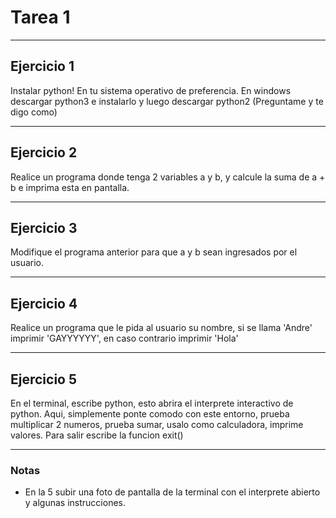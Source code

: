 # Tarea 1

---

## Ejercicio 1

Instalar python! En tu sistema operativo de preferencia.
En windows descargar python3 e instalarlo y luego descargar
python2 (Preguntame y te digo como)


---

## Ejercicio 2

Realice un programa donde tenga 2 variables a y b, y calcule la suma de a + b
e imprima esta en pantalla.

---

## Ejercicio 3

Modifique el programa anterior para que a y b sean ingresados por el usuario.

---

## Ejercicio 4

Realice un programa que le pida al usuario su nombre, si se llama 'Andre'
imprimir 'GAYYYYYY', en caso contrario imprimir 'Hola'

---

## Ejercicio 5

En el terminal, escribe python, esto abrira el interprete interactivo de python.
Aqui, simplemente ponte comodo con este entorno, prueba multiplicar 2 numeros,
prueba sumar, usalo como calculadora, imprime valores.
Para salir escribe la funcion exit()

---

### Notas

- En la 5 subir una foto de pantalla de la terminal con el interprete abierto
y algunas instrucciones.
